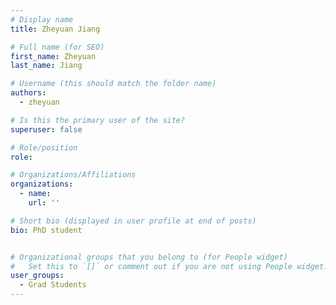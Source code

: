 ```yaml
---
# Display name
title: Zheyuan Jiang

# Full name (for SEO)
first_name: Zheyuan
last_name: Jiang

# Username (this should match the folder name)
authors:
  - zheyuan

# Is this the primary user of the site?
superuser: false

# Role/position
role: 

# Organizations/Affiliations
organizations:
  - name: 
    url: ''

# Short bio (displayed in user profile at end of posts)
bio: PhD student


# Organizational groups that you belong to (for People widget)
#   Set this to `[]` or comment out if you are not using People widget.
user_groups:
  - Grad Students
---
```

